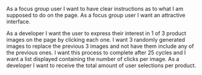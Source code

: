

As a focus group user I want to have clear instructions as to what I am supposed to do on the page.
As a focus group user I want an attractive interface.

As a developer I want the user to express their interest in 1 of 3 product images on the page by
clicking each one. I want 3 randomly generated images to replace the previous 3 images and not have
them include any of the previous ones. I want this process to complete after 25 cycles and I want a
list displayed containing the number of clicks per image.
As a developer I want to receive the total amount of user selections per product.

